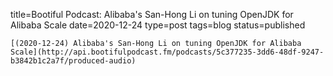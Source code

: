 
title=Bootiful Podcast: Alibaba's San-Hong Li on tuning OpenJDK for Alibaba Scale
date=2020-12-24
type=post
tags=blog
status=published
~~~~~~
[(2020-12-24) Alibaba's San-Hong Li on tuning OpenJDK for Alibaba Scale](http://api.bootifulpodcast.fm/podcasts/5c377235-3dd6-48df-9247-b3842b1c2a7f/produced-audio) 
            